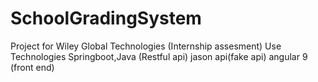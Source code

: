 # SchoolGradingSystem
Project for Wiley Global Technologies (Internship assesment)
Use Technologies 
Springboot,Java (Restful api)
jason api(fake api)
angular 9 (front end)
